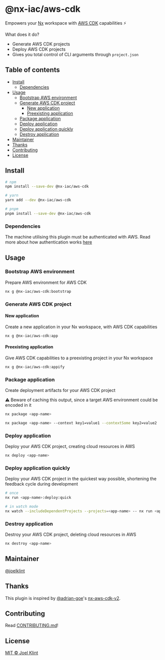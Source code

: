 # @nx-iac/aws-cdk

Empowers your [Nx](https://nx.dev) workspace with [AWS CDK](https://aws.amazon.com/cdk/) capabilities ⚡

What does it do?

- Generate AWS CDK projects
- Deploy AWS CDK projects
- Gives you total control of CLI arguments through `project.json`

## Table of contents

- [Install](#install)
  - [Dependencies](#dependencies)
- [Usage](#usage)
  - [Bootstrap AWS environment](#bootstrap-aws-environment)
  - [Generate AWS CDK project](#generate-aws-cdk-project)
    - [New application](#new-application)
    - [Preexisting application](#preexisting-application)
  - [Package application](#package-application)
  - [Deploy application](#deploy-application)
  - [Deploy application quickly](#deploy-application-quickly)
  - [Destroy application](#destroy-application)
- [Maintainer](#maintainer)
- [Thanks](#thanks)
- [Contributing](#contributing)
- [License](#license)

## Install

```sh
# npm
npm install --save-dev @nx-iac/aws-cdk

# yarn
yarn add --dev @nx-iac/aws-cdk

# pnpm
pnpm install --save-dev @nx-iac/aws-cdk
```

### Dependencies

The machine utilising this plugin must be authenticated with AWS. Read more about how authentication works [here](https://docs.aws.amazon.com/cdk/v2/guide/getting_started.html#getting_started_auth)

## Usage

### Bootstrap AWS environment

Prepare AWS environment for AWS CDK

```sh
nx g @nx-iac/aws-cdk:bootstrap
```

### Generate AWS CDK project

#### New application

Create a new application in your Nx workspace, with AWS CDK capabilities

```sh
nx g @nx-iac/aws-cdk:app
```

#### Preexisting application

Give AWS CDK capabilities to a preexisting project in your Nx workspace

```sh
nx g @nx-iac/aws-cdk:appify
```

### Package application

Create deployment artifacts for your AWS CDK project

⚠️ Beware of caching this output, since a target AWS environment could be encoded in it

```sh
nx package <app-name>
```

```sh
nx package <app-name> --context key1=value1 --contextSome key2=value2
```

### Deploy application

Deploy your AWS CDK project, creating cloud resources in AWS

```sh
nx deploy <app-name>
```

### Deploy application quickly

Deploy your AWS CDK project in the quickest way possible, shortening the feedback cycle during development

```sh
# once
nx run <app-name>:deploy:quick

# in watch mode
nx watch --includeDependentProjects --projects=<app-name> -- nx run <app-name>:deploy:quick
```

### Destroy application

Destroy your AWS CDK project, deleting cloud resources in AWS

```sh
nx destroy <app-name>
```

## Maintainer

[@joelklint](https://github.com/joelklint)

## Thanks

This plugin is inspired by [@adrian-goe](https://github.com/adrian-goe)'s
[nx-aws-cdk-v2](https://github.com/adrian-goe/nx-aws-cdk-v2).

## Contributing

Read [CONTRIBUTING.md](/CONTRIBUTING.md)!

## License

[MIT © Joel Klint](/LICENSE)
